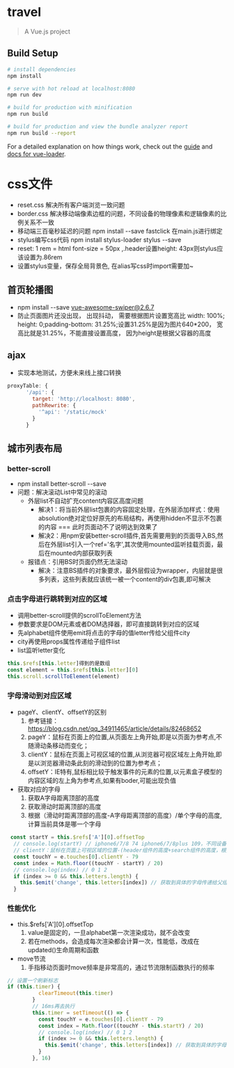 # travel

> A Vue.js project

## Build Setup

``` bash
# install dependencies
npm install

# serve with hot reload at localhost:8080
npm run dev

# build for production with minification
npm run build

# build for production and view the bundle analyzer report
npm run build --report
```

For a detailed explanation on how things work, check out the [guide](http://vuejs-templates.github.io/webpack/) and [docs for vue-loader](http://vuejs.github.io/vue-loader).

# css文件
- reset.css 解决所有客户端浏览一致问题
- border.css 解决移动端像素边框的问题，不同设备的物理像素和逻辑像素的比例关系不一致
- 移动端三百毫秒延迟的问题 npm install --save fastclick 在main.js进行绑定
- stylus编写css代码 npm install stylus-loader  stylus --save
- reset: 1 rem = html font-size = 50px ,.header设置height: 43px则stylus应该设置为.86rem
- 设置stylus变量，保存全局背景色, 在alias写css时import需要加~
## 首页轮播图
 - npm install --save vue-awesome-swiper@2.6.7
 - 防止页面图片还没出现， 出现抖动， 需要根据图片设置宽高比 width: 100%; height: 0;padding-bottom: 31.25%;设置31.25%是因为图片640*200， 宽高比就是31.25%，不能直接设置高度， 因为height是根据父容器的高度
## ajax
- 实现本地测试，方便未来线上接口转换
```js
proxyTable: {
      '/api': {
        target: 'http://localhost: 8080',
        pathRewrite: {
          '^api': '/static/mock'
        }
      }
```
## 城市列表布局
### better-scroll
- npm install better-scroll --save
- 问题：解决滚动List中常见的滚动
  + 外层list不自动扩充content内容区高度问题
    - 解决1：将当前外层list包裹的内容固定处理，在外层添加样式：使用absolution绝对定位好原先的布局结构，再使用hidden不显示不包裹的内容 === 此时页面动不了说明达到效果了
    - 解决2：用npm安装better-scroll插件,首先需要用到的页面导入BS,然后在外层list引入一个ref='名字',其次使用mounted监听挂载页面，最后在mounted内部获取列表
  + 报错点：引用BS时页面仍然无法滚动
    - 解决：注意BS插件的对象要求，最外层假设为wrapper，内层就是很多列表，这些列表就应该统一被一个content的div包裹,即可解决
### 点击字母进行跳转到对应的区域
- 调用better-scroll提供的scrollToElement方法
- 参数要求是DOM元素或者DOM选择器，即可直接跳转到对应的区域
- 先alphabet组件使用emit将点击的字母的值letter传给父组件city
- city再使用props属性传递给子组件list
- list监听letter变化
```js
this.$refs[this.letter]得到的是数组
const element = this.$refs[this.letter][0]
this.scroll.scrollToElement(element)
```
### 字母滑动到对应区域
- pageY、clientY、offsetY的区别
  1. 参考链接：https://blog.csdn.net/qq_34911465/article/details/82468652
  2. pageY：鼠标在页面上的位置,从页面左上角开始,即是以页面为参考点,不随滑动条移动而变化；
  3. clientY：鼠标在页面上可视区域的位置,从浏览器可视区域左上角开始,即是以浏览器滑动条此刻的滑动到的位置为参考点；
  4. offsetY：IE特有,鼠标相比较于触发事件的元素的位置,以元素盒子模型的内容区域的左上角为参考点,如果有boder,可能出现负值
- 获取对应的字母
  1. 获取A字母距离顶部的高度
  2. 获取滑动时距离顶部的高度
  3. 根据（滑动时距离顶部的高度-A字母距离顶部的高度）/单个字母的高度,计算当前具体是哪一个字母
```js
 const startY = this.$refs['A'][0].offsetTop
  // console.log(startY) // iphone6/7/8 74 iphone6/7/8plus 109，不同设备不一致，不带单位
  // clientY：鼠标在页面上可视区域的位置-(header组件的高度+search组件的高度，根据styls设置的rem算出不同设备是一致的)
  const touchY = e.touches[0].clientY - 79
  const index = Math.floor((touchY - startY) / 20)
  // console.log(index) // 0 1 2
  if (index >= 0 && this.letters.length) {
    this.$emit('change', this.letters[index]) // 获取到具体的字母传递给父组件city
  }
```
### 性能优化
- this.$refs['A'][0].offsetTop 
  1. value是固定的，一旦alphabet第一次渲染成功，就不会改变
  2. 若在methods，会造成每次渲染都会计算一次，性能低，改成在updated()生命周期和函数
- move节流
  1. 手指移动页面时move频率是非常高的，通过节流限制函数执行的频率
```js
// 设置一个刷新标志
if (this.timer) {
          clearTimeout(this.timer)
        }
        // 16ms再去执行
        this.timer = setTimeout(() => {
          const touchY = e.touches[0].clientY - 79
          const index = Math.floor((touchY - this.startY) / 20)
          // console.log(index) // 0 1 2
          if (index >= 0 && this.letters.length) {
            this.$emit('change', this.letters[index]) // 获取到具体的字母传递给父组件city
          }
        }, 16)
```
